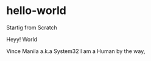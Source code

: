 # hello-world
Startig from Scratch

Heyy! World

Vince Manila a.k.a System32 I am a Human by the way, 
